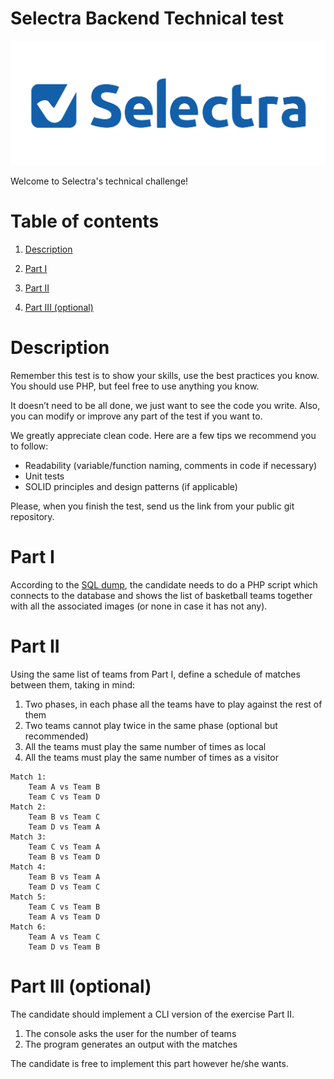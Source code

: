 Selectra Backend Technical test
=
![Selectra Technical Challenge](/resources/images/selectra.png)

Welcome to Selectra's technical challenge!

# Table of contents

1. [Description](#description)

2. [Part I](#part-i)

3. [Part II](#part-ii)

4. [Part III (optional)](#part-iii-optional)

# Description

Remember this test is to show your skills, use the best practices you know. You should use PHP, but feel free to use anything you know.

It doesn’t need to be all done, we just want to see the code you write.
Also, you can modify or improve any part of the test if you want to.

We greatly appreciate clean code. Here are a few tips we recommend you to follow:
- Readability (variable/function naming, comments in code if necessary)
- Unit tests
- SOLID principles and design patterns (if applicable)

Please, when you finish the test, send us the link from your public git repository.


# Part I

According to the [SQL dump](/resources/database/nba_test.sql), the candidate needs to do a PHP script which connects to the database and shows the list of basketball teams together with all the associated images (or none in case it has not any).


# Part II

Using the same list of teams from Part I, define a schedule of matches between them, taking in mind:
1. Two phases, in each phase all the teams have to play against the rest of them
2. Two teams cannot play twice in the same phase (optional but recommended)
3. All the teams must play the same number of times as local
4. All the teams must play the same number of times as a visitor

```shell script
Match 1:
    Team A vs Team B
    Team C vs Team D
Match 2:
    Team B vs Team C
    Team D vs Team A
Match 3:
    Team C vs Team A
    Team B vs Team D
Match 4:
    Team B vs Team A
    Team D vs Team C
Match 5:
    Team C vs Team B
    Team A vs Team D
Match 6:
    Team A vs Team C
    Team D vs Team B
```

# Part III (optional)

The candidate should implement a CLI version of the exercise Part II.
1. The console asks the user for the number of teams
2. The program generates an output with the matches

The candidate is free to implement this part however he/she wants.
